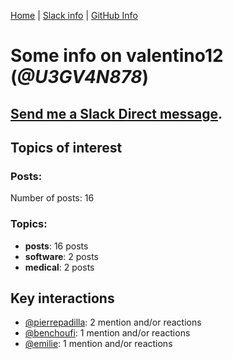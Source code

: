 [Home](https://kelu124.github.io/echommunity/) | [Slack info](https://kelu124.github.io/echommunity/) | [GitHub Info](https://kelu124.github.io/echommunity/github.html)

# Some info on __valentino12__ (_@U3GV4N878_)


## [Send me a Slack Direct message](https://echopen.slack.com/messages/@valentino12/).

## Topics of interest

### Posts: 

Number of posts: 16

### Topics:

* __posts__: 16 posts
* __software__: 2 posts
* __medical__: 2 posts

## Key interactions 

* [@pierrepadilla](./U2X419KJS.md): 2 mention and/or reactions
* [@benchoufi](./U0B47KC3S.md): 1 mention and/or reactions
* [@emilie](./U0FN1B8KD.md): 1 mention and/or reactions
